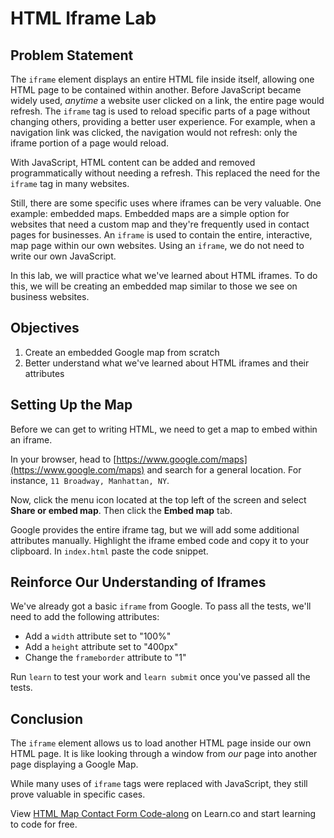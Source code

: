 # HTML Iframe Lab

## Problem Statement

The `iframe` element displays an entire HTML file inside itself, allowing one
HTML page to be contained within another. Before JavaScript became widely used,
_anytime_ a website user clicked on a link, the entire page would refresh. The
`iframe` tag is used to reload specific parts of a page without changing others,
providing a better user experience. For example, when a navigation link was
clicked, the navigation would not refresh: only the iframe portion of a page
would reload.

With JavaScript, HTML content can be added and removed programmatically without
needing a refresh. This replaced the need for the `iframe` tag in many websites.

Still, there are some specific uses where iframes can be very valuable. One
example: embedded maps.   Embedded maps are a simple option for websites that
need a custom map and they're frequently used in contact pages for businesses. An `iframe` is used to contain the
entire, interactive, map page within our own websites. Using an `iframe`, we do not need to write our own JavaScript.

In this lab, we will practice what we've learned about HTML iframes. To do this, we will be creating
an embedded map similar to those we see on business websites.

## Objectives

1. Create an embedded Google map from scratch
2. Better understand what we've learned about HTML iframes and their attributes

## Setting Up the Map

Before we can get to writing HTML, we need to get a map to embed within an
iframe.

In your browser, head to
[https://www.google.com/maps](https://www.google.com/maps) and search for a
general location. For instance, `11 Broadway, Manhattan, NY`.

Now, click the menu icon located at the top left of the screen and select
**Share or embed map**. Then click the **Embed map** tab.

Google provides the entire iframe tag, but we will add some additional
attributes manually. Highlight the iframe embed code and copy it to your
clipboard. In `index.html` paste the code snippet.

## Reinforce Our Understanding of Iframes

We've already got a basic `iframe` from Google. To pass all the tests, we'll need to add
the following attributes:

* Add a `width` attribute set to "100%"
* Add a `height` attribute set to "400px"
* Change the `frameborder` attribute to "1"

Run `learn` to test your work and `learn submit` once you've passed all the
tests.

## Conclusion

The `iframe` element allows us to load another HTML page inside our own HTML
page. It is like looking through a window from _our_ page into another page
displaying a Google Map.

While many uses of `iframe` tags were replaced with JavaScript, they still
prove valuable in specific cases.

<p class='util--hide'>View <a href='https://learn.co/lessons/html-map-contact-form-code-along'>HTML Map Contact Form Code-along</a> on Learn.co and start learning to code for free.</p>
